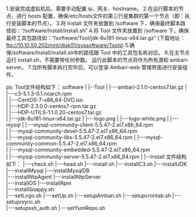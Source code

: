 1.安装完成虚拟机后，需要手动配置 ip、网关、hostname。
2.在运行脚本的节点，进行 hosts 配置，确保/etc/hosts文件的第三行是集群的第一个节点（即：执行安装脚本的节点）。
3.将 Install 文件夹放置到 /software 下，确保最终脚本路径如：“/software/Install/install.sh”
4.将 Tool 文件夹放置到 /software 下，确保最终工具包路径如：“/software/Tool/jdk-8u181-linux-x64.tar.gz”  (下载地址：ftp://10.10.50.202/mnt/disk01/syssoftware/Tools)
5.确保/software/Install/install.sh中的路径跟 Tool 中的工具包名称对应。
6.在主节点运行 install.sh，不需要带任何参数。 运行此脚本的节点将作为所有源和 ambari-server。
7.当所有脚本执行完毕后，可以登录 Ambari-web 管理界面进行安装组件。

ps: 
Tool文件结构如下：
software
  |
  |--Tool
  |     |---ambari-2.1.0-centos7.tar.gz
  |     |---c3-5.1.3-0.1.noarch.rpm  
  |     |---CentOS-7-x86_64-DVD.iso  
  |     |---HDP-2.3.0.0-centos7-rpm.tar.gz  
  |     |---HDP-UTILS-1.1.0.20-centos7.tar.gz  
  |     |---jdk-8u181-linux-x64.tar.gz
  |     |---logo.png
  |     |---logo-white.png
  |     |---mysql
  |	       |---mysql-community-client-5.5.47-2.el7.x86_64.rpm  
  |	       |---mysql-community-devel-5.5.47-2.el7.x86_64.rpm     
  |	       |---mysql-community-libs-5.5.47-2.el7.x86_64.rpm
  |	       |---mysql-community-common-5.5.47-2.el7.x86_64.rpm  
  |	       |---mysql-community-embedded-5.5.47-2.el7.x86_64.rpm  
  |	       |---mysql-community-server-5.5.47-2.el7.x86_64.rpm
  |
  |--Install 文件结构如下：
        |---check.sh
        |---head.sh
        |---install.sh
        |---installC3.sh
        |---installJDK
        |---installMysql 
        |---installMysqlDB    
        |---installNtpAgent
        |---installNtpServer   
        |---installOS
        |---installRpm  
        |---installSnappy.sh           
        |---setLogo.sh 
        |---setUp.sh
        |---setupAmbari.sh
        |---setupcrontab.sh
        |---setuprsync.sh    
        |---setupssh_auth.sh
        |---setYumRepo.sh